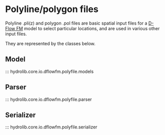 # Polyline/polygon files
Polyline .pli(z) and polygon .pol files are basic spatial input files 
for a [D-Flow FM](glossary.md#d-flow-fm) model to select particular locations,
and are used in various other input files.

They are represented by the classes below.

## Model
::: hydrolib.core.io.dflowfm.polyfile.models

## Parser
::: hydrolib.core.io.dflowfm.polyfile.parser

## Serializer
::: hydrolib.core.io.dflowfm.polyfile.serializer
